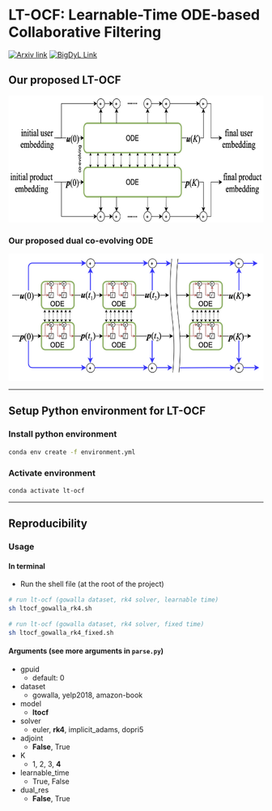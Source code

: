 # LT-OCF: Learnable-Time ODE-based Collaborative Filtering

[![Arxiv link](https://img.shields.io/static/v1?label=arXiv&message=LT-OCF&color=red&logo=arxiv)](https://arxiv.org/abs/2108.06208) [![BigDyL Link](https://img.shields.io/static/v1?label=&message=BigDyL&color=blue)](https://sites.google.com/view/npark/home?authuser=0)

## Our proposed LT-OCF

 <img src="img/lt-ocf.png" height="250">

### Our proposed dual co-evolving ODE

<img src="img/dualres.png" height="250">

---

## Setup Python environment for LT-OCF

### Install python environment

```bash
conda env create -f environment.yml   
```

### Activate environment
```bash
conda activate lt-ocf
```

---

## Reproducibility
### Usage

#### In terminal
- Run the shell file (at the root of the project)
```bash
# run lt-ocf (gowalla dataset, rk4 solver, learnable time)
sh ltocf_gowalla_rk4.sh
```
```bash
# run lt-ocf (gowalla dataset, rk4 solver, fixed time)
sh ltocf_gowalla_rk4_fixed.sh
```

#### Arguments (see more arguments in `parse.py`)
- gpuid
    - default: 0
- dataset
    - gowalla, yelp2018, amazon-book
- model
    - **ltocf**
- solver
    - euler, **rk4**, implicit_adams, dopri5
- adjoint
    - **False**, True
- K
    - 1, 2, 3, **4**
- learnable_time
    - True, False
- dual_res
    - **False**, True
